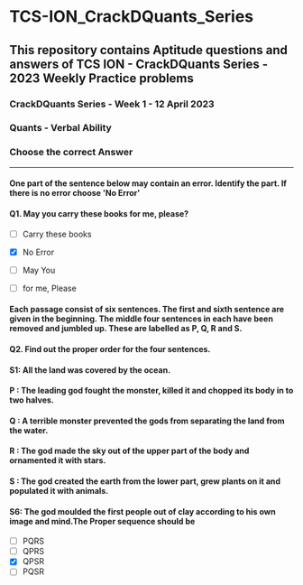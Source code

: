 # TCS-ION_CrackDQuants_Series
## This repository contains Aptitude questions and answers of TCS ION - CrackDQuants Series - 2023 Weekly Practice problems



### CrackDQuants Series - Week 1 - 12 April 2023

### Quants - Verbal Ability

### Choose the correct Answer


----------------------------------------------------------------------------------------------------------------------------------------------------------------------------------------------------------------------------------------------------------------------------------------------------------------

#### One part of the sentence below may contain an error. Identify the part. If there is no error choose 'No Error'

#### Q1. May you carry these books for me, please?

- [ ] Carry these books
- [x] No Error
- [ ] May You
- [ ] for me, Please


#### Each passage consist of six sentences. The first and sixth sentence are given in the beginning. The middle four sentences in each have been removed and jumbled up. These are labelled as P, Q, R and S.

#### Q2. Find out the proper order for the four sentences.
#### S1: All the land was covered by the ocean.
#### P : The leading god fought the monster, killed it and chopped its body in to two halves.
#### Q : A terrible monster prevented the gods from separating the land from the water.
#### R : The god made the sky out of the upper part of the body and ornamented it with stars.
#### S : The god created the earth from the lower part, grew plants on it and populated it with animals.
#### S6: The god moulded the first people out of clay according to his own image and mind.The Proper sequence should be

- [ ] PQRS
- [ ] QPRS
- [x] QPSR
- [ ] PQSR
